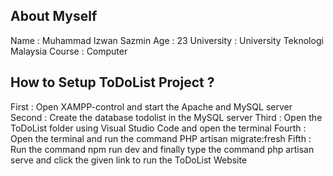 
## About Myself

Name : Muhammad Izwan Sazmin
Age  : 23 
University : University Teknologi Malaysia
Course : Computer



## How to Setup ToDoList Project ?

First   : Open XAMPP-control and start the Apache and MySQL server
Second  : Create the database todolist in the MySQL server
Third   : Open the ToDoList folder using Visual Studio Code and open the terminal
Fourth  : Open the terminal and run the command PHP artisan migrate:fresh
Fifth   : Run the command npm run dev and finally type the command php artisan serve and click the given link to run the ToDoList Website



